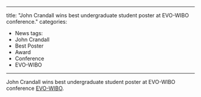 ---
title: "John Crandall wins best undergraduate student poster at EVO-WIBO conference."
categories:
  - News
tags:
  - John Crandall	
  - Best Poster
  - Award
  - Conference
  - EVO-WIBO
  ---

John Crandall wins best undergraduate student poster at EVO-WIBO conference [EVO-WIBO](https://www.zoology.ubc.ca/evo-wibo/).